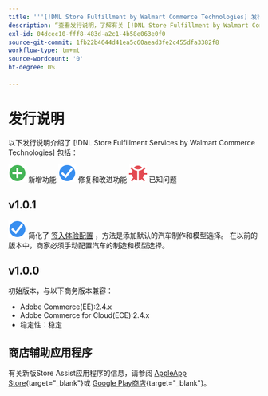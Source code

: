 ```yaml
---
title: '''[!DNL Store Fulfillment by Walmart Commerce Technologies] 发行说明'''
description: “查看发行说明，了解有关 [!DNL Store Fulfillment by Walmart Commerce Technologies] 版本。”
exl-id: 04dcec10-fff8-483d-a2c1-4b58e063e0f0
source-git-commit: 1fb22b4644d41ea5c60aead3fe2c455dfa3382f8
workflow-type: tm+mt
source-wordcount: '0'
ht-degree: 0%

---
```


# 发行说明

以下发行说明介绍了 [!DNL Store Fulfillment Services by Walmart Commerce Technologies] 包括：

![新建](../assets/new.svg) 新增功能
![修复的问题](../assets/fix.svg) 修复和改进功能
![已知问题](../assets/bug.svg) 已知问题

## v1.0.1

![修复的问题](../assets/fix.svg) <!-- Issue WM-x -->简化了 [签入体验配置](check-in-experience-setup.md) ，方法是添加默认的汽车制作和模型选择。 在以前的版本中，商家必须手动配置汽车的制造和模型选择。

## v1.0.0

初始版本，与以下商务版本兼容：

* Adobe Commerce(EE):2.4.x
* Adobe Commerce for Cloud(ECE):2.4.x
* 稳定性：稳定

## 商店辅助应用程序

有关新版Store Assist应用程序的信息，请参阅 [AppleApp Store](https://apps.apple.com/us/app/store-assist-by-walmart/id16092815390){target=&quot;_blank&quot;}或 [Google Play商店](https://play.google.com/store/apps/details?id=com.walmart.faas.storeassist){target=&quot;_blank&quot;}。
